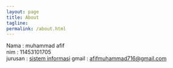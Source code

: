 ```yaml
---
layout: page
title: About
tagline:
permalink: /about.html
---
```

Nama : muhammad afif <br>
nim : 11453101705 <br>
jurusan : <a href="sif.uin-suska.ac.id">sistem informasi</a> 
gmail : afifmuhammad716@gmail.com
